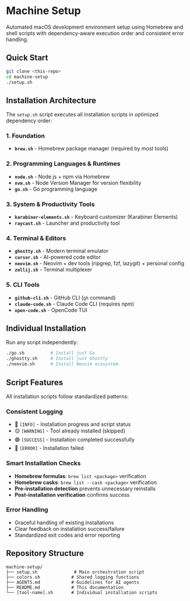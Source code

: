 # Machine Setup

Automated macOS development environment setup using Homebrew and shell scripts with dependency-aware execution order and consistent error handling.

## Quick Start

```bash
git clone <this-repo>
cd machine-setup
./setup.sh
```

## Installation Architecture

The `setup.sh` script executes all installation scripts in optimized dependency order:

### **1. Foundation**
- **`brew.sh`** - Homebrew package manager (required by most tools)

### **2. Programming Languages & Runtimes**
- **`node.sh`** - Node.js + npm via Homebrew
- **`nvm.sh`** - Node Version Manager for version flexibility
- **`go.sh`** - Go programming language

### **3. System & Productivity Tools**
- **`karabiner-elements.sh`** - Keyboard customizer (Karabiner Elements)
- **`raycast.sh`** - Launcher and productivity tool

### **4. Terminal & Editors**
- **`ghostty.sh`** - Modern terminal emulator
- **`cursor.sh`** - AI-powered code editor
- **`neovim.sh`** - Neovim + dev tools (ripgrep, fzf, lazygit) + personal config
- **`zellij.sh`** - Terminal multiplexer

### **5. CLI Tools** 
- **`github-cli.sh`** - GitHub CLI (`gh` command)
- **`claude-code.sh`** - Claude Code CLI (requires npm)
- **`open-code.sh`** - OpenCode TUI

## Individual Installation

Run any script independently:
```bash
./go.sh          # Install just Go
./ghostty.sh     # Install just Ghostty
./neovim.sh      # Install Neovim ecosystem
```

## Script Features

All installation scripts follow standardized patterns:

### **Consistent Logging**
- 🔵 `[INFO]` - Installation progress and script status  
- 🟡 `[WARNING]` - Tool already installed (skipped)
- 🟢 `[SUCCESS]` - Installation completed successfully
- 🔴 `[ERROR]` - Installation failed

### **Smart Installation Checks**
- **Homebrew formulas**: `brew list <package>` verification
- **Homebrew casks**: `brew list --cask <package>` verification
- **Pre-installation detection** prevents unnecessary reinstalls
- **Post-installation verification** confirms success

### **Error Handling**
- Graceful handling of existing installations
- Clear feedback on installation success/failure
- Standardized exit codes and error reporting

## Repository Structure

```
machine-setup/
├── setup.sh              # Main orchestration script
├── colors.sh            # Shared logging functions
├── AGENTS.md            # Guidelines for AI agents
├── README.md            # This documentation
└── [tool-name].sh       # Individual installation scripts
```